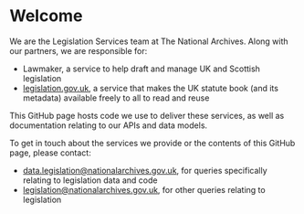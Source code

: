 # Welcome

We are the Legislation Services team at The National Archives. Along with our partners, we are responsible for:

 * Lawmaker, a service to help draft and manage UK and Scottish legislation 
 * [legislation.gov.uk](https://www.legislation.gov.uk/), a service that makes the UK statute book (and its metadata) available freely to all to read and reuse

This GitHub page hosts code we use to deliver these services, as well as documentation relating to our APIs and data models.

To get in touch about the services we provide or the contents of this GitHub page, please contact:

 * data.legislation@nationalarchives.gov.uk, for queries specifically relating to legislation data and code
 * legislation@nationalarchives.gov.uk, for other queries relating to legislation
